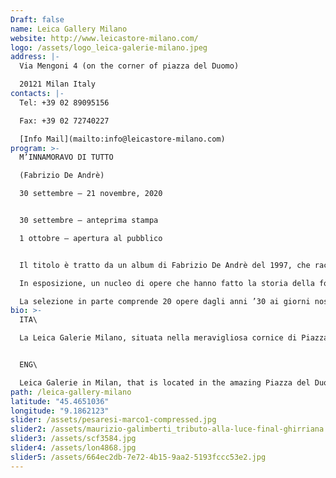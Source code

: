 ```yaml
---
Draft: false
name: Leica Gallery Milano
website: http://www.leicastore-milano.com/
logo: /assets/logo_leica-galerie-milano.jpeg
address: |-
  Via Mengoni 4 (on the corner of piazza del Duomo)

  20121 Milan Italy
contacts: |-
  Tel: +39 02 89095156

  Fax: +39 02 72740227

  [Info Mail](mailto:info@leicastore-milano.com)
program: >-
  M’INNAMORAVO DI TUTTO 

  (Fabrizio De Andrè)

  30 settembre – 21 novembre, 2020


  30 settembre – anteprima stampa

  1 ottobre – apertura al pubblico


  Il titolo è tratto da un album di Fabrizio De Andrè del 1997, che raccoglie successi rivisitati. Lo stesso approccio della “compilation” caratterizza la prima mostra che dà avvio a questa nuova avventura di Leica Galerie Milano. 

  In esposizione, un nucleo di opere che hanno fatto la storia della fotografia si offre come spunto per avvicinarsi al vasto mercato del collezionismo e per muovere i primi passi verso la creazione di una collezione consapevole.

  La selezione in parte comprende 20 opere dagli anni ’30 ai giorni nostri, scattate da maestri della fotografia di fama internazionale tra cui Mario De Biasi, Werner Bischof, Martin Chambi, Franco Fontana, Gianni Berengo Gardin e Richard Avedon per citarne alcuni.
bio: >-
  ITA\

  La Leica Galerie Milano, situata nella meravigliosa cornice di Piazza del Duomo, è il luogo ideale dove vivere la propria passione per la fotografia. Nella galleria sono esposte, con cadenza mensile o bimestrale, mostre fotografiche dei più grandi fotografi del passato e del presente, e si tengono regolarmente lezioni, dibattiti, e incontri con i più significativi professionisti del settore. In più, il bookshop vi offrirà una straordinaria selezione dei più bei libri fotografici di autori italiani e internazionali.


  ENG\

  Leica Galerie in Milan, that is located in the amazing Piazza del Duomo, is the ideal place to live the photography passion. Different exhibitions of important photographers of the past and present days are organized inside the gallery each month or every two months. There is also the possibility to participate to lessons, debates and meetings with the most relevant experts of the sector. Moreover, the bookshop will offer you an amazing selection of the most beautiful books of italian and international photographers about their photographic experience.
path: /leica-gallery-milano
latitude: "45.4651036"
longitude: "9.1862123"
slider: /assets/pesaresi-marco1-compressed.jpg
slider2: /assets/maurizio-galimberti_tributo-alla-luce-final-ghirriana.jpg
slider3: /assets/scf3584.jpg
slider4: /assets/lon4868.jpg
slider5: /assets/664ec2db-7e72-4b15-9aa2-5193fccc53e2.jpg
---
```

